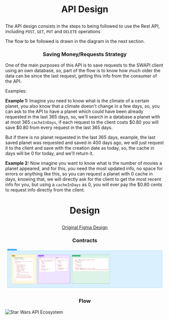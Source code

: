 # <p align="center"> API Design </p>

The API design consists in the steps to being followed to use the Rest API, including `POST`, `GET`, `PUT` and `DELETE` operations

The flow to be followed is drawn in the diagram in the next section.

### <p align="center"> Saving Money/Requests Strategy </p>

One of the main purposes of this API is to save requests to the SWAPI client using an own database, so, part of the flow is to know how much older the data can be since the last request, getting this info from the consumer of the API.

Examples:

**Example 1:** Imagine you need to know what is the climate of a certain planet, you also know that a climate doesn't change in a few days, so, you can ask to the API to have a planet which could have been already requested in the last 365 days, so, we'll search in a database a planet with at most 365 `cacheInDays`, if each request to the client costs $0.80 you will save $0.80 from every request in the last 365 days.

But if there is no planet requested in the last 365 days, example, the last saved planet was requested and saved in 400 days ago, we will just request it to the client and save with the creation date as today, so, the cache in days will be 0 for today, and we'll return it.

**Example 2:** Now imagine you want to know what is the number of movies a planet appeared, and for this, you need the most updated info, no space for errors or anything like this, so you can request a planet with 0 cache in days, knowing that, we will directly ask for the client to get the most recent info for you, but using a `cacheInDays` as 0, you will ever pay the $0.80 cents to request info directly from the client.

# <p align="center"> Design </p>

<p align="center"> <a href="https://www.figma.com/file/MZIkN6HRJLCbxZXgIxJ08B/Star-Wars-API?node-id=0%3A1" target="_blank"> Original Figma Design </a></p>

### <p align="center"> Contracts </p>
![Star Wars API Ecosystem](../../img/planets/constracts.jpg)


### <p align="center"> Flow </p>
![Star Wars API Ecosystem](../../img/planets/list.jpg)
